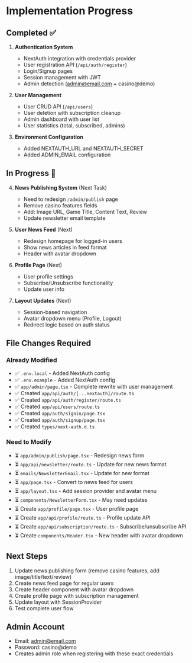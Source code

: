 # Implementation Progress

## Completed ✅

1. **Authentication System**
   - NextAuth integration with credentials provider
   - User registration API (`/api/auth/register`)
   - Login/Signup pages
   - Session management with JWT
   - Admin detection (admin@email.com + casino@demo)

2. **User Management**
   - User CRUD API (`/api/users`)
   - User deletion with subscription cleanup
   - Admin dashboard with user list
   - User statistics (total, subscribed, admins)

3. **Environment Configuration**
   - Added NEXTAUTH_URL and NEXTAUTH_SECRET
   - Added ADMIN_EMAIL configuration

## In Progress 🔄

4. **News Publishing System** (Next Task)
   - Need to redesign `/admin/publish` page
   - Remove casino features fields
   - Add: Image URL, Game Title, Content Text, Review
   - Update newsletter email template

5. **User News Feed** (Next)
   - Redesign homepage for logged-in users
   - Show news articles in feed format
   - Header with avatar dropdown

6. **Profile Page** (Next)
   - User profile settings
   - Subscribe/Unsubscribe functionality
   - Update user info

7. **Layout Updates** (Next)
   - Session-based navigation
   - Avatar dropdown menu (Profile, Logout)
   - Redirect logic based on auth status

## File Changes Required

### Already Modified
- ✅ `.env.local` - Added NextAuth config
- ✅ `.env.example` - Added NextAuth config
- ✅ `app/admin/page.tsx` - Complete rewrite with user management
- ✅ Created `app/api/auth/[...nextauth]/route.ts`
- ✅ Created `app/api/auth/register/route.ts`
- ✅ Created `app/api/users/route.ts`
- ✅ Created `app/auth/signin/page.tsx`
- ✅ Created `app/auth/signup/page.tsx`
- ✅ Created `types/next-auth.d.ts`

### Need to Modify
- ⏳ `app/admin/publish/page.tsx` - Redesign news form
- ⏳ `app/api/newsletter/route.ts` - Update for new news format
- ⏳ `emails/NewsletterEmail.tsx` - Update for new format
- ⏳ `app/page.tsx` - Convert to news feed for users
- ⏳ `app/layout.tsx` - Add session provider and avatar menu
- ⏳ `components/NewsletterForm.tsx` - May need updates
- ⏳ Create `app/profile/page.tsx` - User profile page
- ⏳ Create `app/api/profile/route.ts` - Profile update API
- ⏳ Create `app/api/subscription/route.ts` - Subscribe/unsubscribe API
- ⏳ Create `components/Header.tsx` - New header with avatar dropdown

## Next Steps

1. Update news publishing form (remove casino features, add image/title/text/review)
2. Create news feed page for regular users
3. Create header component with avatar dropdown
4. Create profile page with subscription management
5. Update layout with SessionProvider
6. Test complete user flow

## Admin Account
- Email: admin@email.com
- Password: casino@demo
- Creates admin role when registering with these exact credentials
